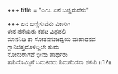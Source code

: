 +++
title = "೦೧೭ ಏನ ಬಣ್ಣಿಸುವೆನು"

+++
ಏನ ಬಣ್ಣಿಸುವೆನು ವಿಕಾರಿಗ  
ಳೇನ ನೆನೆಯರು ಕಪಟ ವಿಧದಲಿ  
ಮಾನನಿಧಿ ತಾ ಸೋತನನುಜದ್ವಯ ಮಹಾಧನವ  
ಗ್ಲಾನಿಚಿತ್ತದೊಳಿಲ್ಲಲೇ ಸುಮ  
ನೋನುರಾಗವೆ ಭೀಮ ಪಾರ್ಥರು  
ತಾನಿದೊಮ್ಮಿಗೆ ಬದುಕಿದರು ನಿಮಗೆಂದನಾ ಶಕುನಿ     ॥17॥